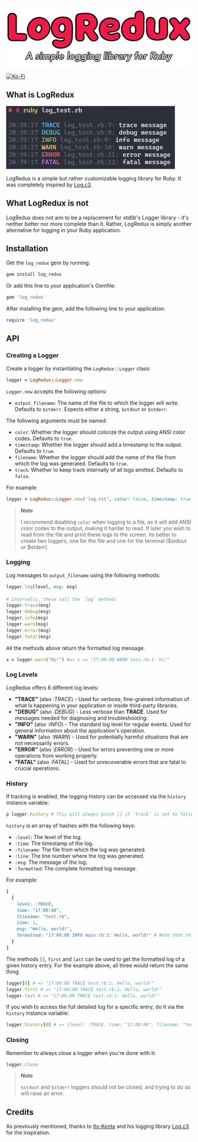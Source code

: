![logo](assets/logo.png)

[![Ko-Fi](https://img.shields.io/static/v1?message=Buy%20me%20a%20coffee&logo=kofi&labelColor=ff5e5b&color=434B57&logoColor=white&label=%20)](https://ko-fi.com/ualacecafe)

## What is LogRedux

![example](assets/log_redux.png)

LogRedux is a simple but rather customizable logging library for Ruby. It was completely inspired by [Log.c3](https://github.com/Its-Kenta/Log.c3).

## What LogRedux is not

LogRedux does not aim to be a replacement for _stdlib_'s Logger library - it's neither better nor more complete than it. Rather, LogRedux is simply another alternative for logging in your Ruby application.

## Installation

Get the `log_redux` gem by running:

```bash
gem install log_redux
```

Or add this line to your application's Gemfile:

```ruby
gem 'log_redux'
```

After installing the gem, add the following line to your application:

```ruby
require 'log_redux'
```

## API

### Creating a Logger

Create a logger by instantiating the `LogRedux::Logger` class:

```ruby
logger = LogRedux::Logger.new
```

`Logger.new` accepts the following options:
- `output_filename`: The name of the file to which the logger will write. Defaults to `$stderr`. Expects either a string, `$stdout` or `$stderr`.

The following arguments must be named:
- `color`: Whether the logger should colorize the output using ANSI color codes. Defaults to `true`.
- `timestamp`: Whether the logger should add a timestamp to the output. Defaults to `true`.
- `filename`: Whether the logger should add the name of the file from which the log was generated. Defaults to `true`.
- `track`: Whether to keep track internally of all logs emitted. Defaults to `false`.

For example:

```ruby
logger = LogRedux::Logger.new('log.txt', color: false, timestamp: true, filename: false, track: true)
```

> **Note**
>
> I recommend disabling `color` when logging to a file, as it will add ANSI color codes to the output, making it harder to read. If later you wish to read from the file and print these logs to the screen, its better to create two loggers, one for the file and one for the terminal ($stdout or $stderr).

### Logging

Log messages to `output_filename` using the following methods:

```ruby
logger.log(level, msg: msg)

# Internally, these call the `log` method:
logger.trace(msg)
logger.debug(msg)
logger.info(msg)
logger.warn(msg)
logger.error(msg)
logger.fatal(msg)
```

All the methods above return the formatted log message.

```ruby
x = logger.warn("Hi!") #=> x == "17:00:00 WARN test.rb:1: Hi!"
```

### Log Levels

LogRedux offers 6 different log levels:

- __"TRACE"__ (also _:TRACE_) - Used for verbose, fine-grained information of what is happening in your application or inside third-party libraries.
- __"DEBUG"__ (also _:DEBUG_) - Less verbose than __TRACE__. Used for messages needed for diagnosing and troubleshooting.
- __"INFO"__ (also _:INFO_) - The standard log level for regular events. Used for general information about the application's operation.
- __"WARN"__ (also _:WARN_) - Used for potentially harmful situations that are not necessarily errors.
- __"ERROR"__ (also _:ERROR_) - Used for errors preventing one or more operations from working properly.
- __"FATAL"__ (also _:FATAL_) - Used for unrecoverable errors that are fatal to crucial operations.

### History

If tracking is enabled, the logging history can be accessed via the `history` instance variable:

```ruby
p logger.history # This will always print [] if `track` is set to false
```

`history` is an array of hashes with the following keys:
- `:level`: The level of the log.
- `:time`: The timestamp of the log.
- `:filename`: The file from which the log was generated.
- `:line`: The line number where the log was generated.
- `:msg`: The message of the log.
- `:formatted`: The complete formatted log message.

For example:

```ruby
[
  {
    level: :TRACE,
    time: "17:00:00",
    filename: "test.rb",
    line: 1,
    msg: "Hello, world!",
    formatted: "17:00:00 INFO main.rb:1: Hello, world!" # Note that this example has `color` set to false, otherwise the ANSI color codes would be present.
  }
]
```

The methods `[]`, `first` and `last` can be used to get the formatted log of a given history entry. For the example above, all three would return the same thing:

```ruby
logger[0] # => "17:00:00 TRACE test.rb:1: Hello, world!"
logger.first # => "17:00:00 TRACE test.rb:1: Hello, world!"
logger.last # => "17:00:00 TRACE test.rb:1: Hello, world!"
```

If you wish to access the full detailed log for a specific entry, do it via the `history` instance variable:

```ruby
logger.history[0] # => {level: :TRACE, time: "17:00:00", filename: "test.rb", line: 1, msg: "Hello, world!", formatted: "17:00:00 INFO test.rb:1: Hello, world!"}
```

### Closing

Remember to always close a logger when you're done with it:

```ruby
logger.close
```

> **Note**
>
> `$stdout` and `$stderr` loggers should not be closed, and trying to do so will raise an error.

## Credits

As previously mentioned, thanks to [Its-Kenta](https://github.com/Its-Kenta) and his logging library [Log.c3](https://github.com/Its-Kenta/Log.c3) for the inspiration.

